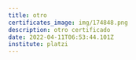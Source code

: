 ```yaml
---
title: otro
certificates_image: img/174848.png
description: otro certificado
date: 2022-04-11T06:53:44.101Z
institute: platzi
---
```

